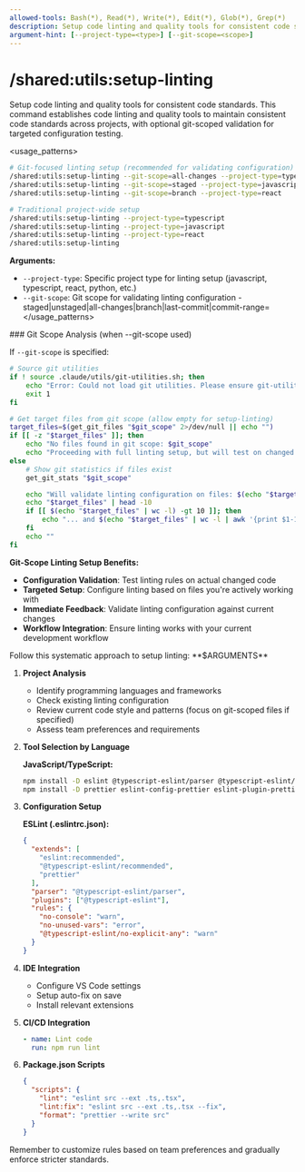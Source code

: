 ```yaml
---
allowed-tools: Bash(*), Read(*), Write(*), Edit(*), Glob(*), Grep(*)
description: Setup code linting and quality tools for consistent code standards
argument-hint: [--project-type=<type>] [--git-scope=<scope>]
---
```


# /shared:utils:setup-linting

<instructions>
Setup code linting and quality tools for consistent code standards.
</instructions>

<context>
This command establishes code linting and quality tools to maintain consistent code standards across projects, with optional git-scoped validation for targeted configuration testing.
</context>

<usage_patterns>

```bash
# Git-focused linting setup (recommended for validating configuration)
/shared:utils:setup-linting --git-scope=all-changes --project-type=typescript  # Setup linting and validate on changed files
/shared:utils:setup-linting --git-scope=staged --project-type=javascript      # Setup linting and test on staged files
/shared:utils:setup-linting --git-scope=branch --project-type=react           # Setup linting and validate branch changes

# Traditional project-wide setup
/shared:utils:setup-linting --project-type=typescript                         # Setup TypeScript linting
/shared:utils:setup-linting --project-type=javascript                         # Setup JavaScript linting
/shared:utils:setup-linting --project-type=react                              # Setup React linting
/shared:utils:setup-linting                                                   # Auto-detect project type and setup
```

**Arguments:**

- `--project-type`: Specific project type for linting setup (javascript, typescript, react, python, etc.)
- `--git-scope`: Git scope for validating linting configuration - staged|unstaged|all-changes|branch|last-commit|commit-range=<range>
  </usage_patterns>

<setup>
### Git Scope Analysis (when --git-scope used)

If `--git-scope` is specified:

```bash
# Source git utilities
if ! source .claude/utils/git-utilities.sh; then
    echo "Error: Could not load git utilities. Please ensure git-utilities.sh exists." >&2
    exit 1
fi

# Get target files from git scope (allow empty for setup-linting)
target_files=$(get_git_files "$git_scope" 2>/dev/null || echo "")
if [[ -z "$target_files" ]]; then
    echo "No files found in git scope: $git_scope"
    echo "Proceeding with full linting setup, but will test on changed files when available."
else
    # Show git statistics if files exist
    get_git_stats "$git_scope"

    echo "Will validate linting configuration on files: $(echo "$target_files" | wc -l)"
    echo "$target_files" | head -10
    if [[ $(echo "$target_files" | wc -l) -gt 10 ]]; then
        echo "... and $(echo "$target_files" | wc -l | awk '{print $1-10}') more files"
    fi
    echo ""
fi
```

**Git-Scope Linting Setup Benefits:**

- **Configuration Validation**: Test linting rules on actual changed code
- **Targeted Setup**: Configure linting based on files you're actively working with
- **Immediate Feedback**: Validate linting configuration against current changes
- **Workflow Integration**: Ensure linting works with your current development workflow
  </setup>

<process>
Follow this systematic approach to setup linting: **$ARGUMENTS**

1. **Project Analysis**
   - Identify programming languages and frameworks
   - Check existing linting configuration
   - Review current code style and patterns (focus on git-scoped files if specified)
   - Assess team preferences and requirements

2. **Tool Selection by Language**

   **JavaScript/TypeScript:**

   ```bash
   npm install -D eslint @typescript-eslint/parser @typescript-eslint/eslint-plugin
   npm install -D prettier eslint-config-prettier eslint-plugin-prettier
   ```

3. **Configuration Setup**

   **ESLint (.eslintrc.json):**

   ```json
   {
     "extends": [
       "eslint:recommended",
       "@typescript-eslint/recommended",
       "prettier"
     ],
     "parser": "@typescript-eslint/parser",
     "plugins": ["@typescript-eslint"],
     "rules": {
       "no-console": "warn",
       "no-unused-vars": "error",
       "@typescript-eslint/no-explicit-any": "warn"
     }
   }
   ```

4. **IDE Integration**
   - Configure VS Code settings
   - Setup auto-fix on save
   - Install relevant extensions

5. **CI/CD Integration**

   ```yaml
   - name: Lint code
     run: npm run lint
   ```

6. **Package.json Scripts**
   ```json
   {
     "scripts": {
       "lint": "eslint src --ext .ts,.tsx",
       "lint:fix": "eslint src --ext .ts,.tsx --fix",
       "format": "prettier --write src"
     }
   }
   ```

Remember to customize rules based on team preferences and gradually enforce stricter standards.
</process>
